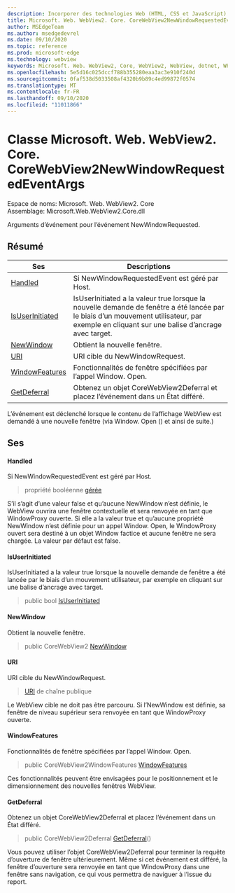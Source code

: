 ```yaml
---
description: Incorporer des technologies Web (HTML, CSS et JavaScript) dans vos applications natives avec le contrôle Microsoft Edge WebView2
title: Microsoft. Web. WebView2. Core. CoreWebView2NewWindowRequestedEventArgs
author: MSEdgeTeam
ms.author: msedgedevrel
ms.date: 09/10/2020
ms.topic: reference
ms.prod: microsoft-edge
ms.technology: webview
keywords: Microsoft. Web. WebView2, Core, WebView2, WebView, dotnet, WPF, WinForms, application, Edge, CoreWebView2, CoreWebView2Controller, contrôle de navigateur, Edge html, Microsoft. Web. WebView2. Core. CoreWebView2NewWindowRequestedEventArgs
ms.openlocfilehash: 5e5d16c025dccf788b355280eaa3ac3e910f240d
ms.sourcegitcommit: 0faf538d5033508af4320b9b89c4ed99872f0574
ms.translationtype: MT
ms.contentlocale: fr-FR
ms.lasthandoff: 09/10/2020
ms.locfileid: "11011866"
---
```

# Classe Microsoft. Web. WebView2. Core. CoreWebView2NewWindowRequestedEventArgs 

Espace de noms: Microsoft. Web. WebView2. Core \
Assemblage: Microsoft.Web.WebView2.Core.dll

Arguments d’événement pour l’événement NewWindowRequested.

## Résumé

 Ses                        | Descriptions
--------------------------------|---------------------------------------------
[Handled](#handled) | Si NewWindowRequestedEvent est géré par Host.
[IsUserInitiated](#isuserinitiated) | IsUserInitiated a la valeur true lorsque la nouvelle demande de fenêtre a été lancée par le biais d’un mouvement utilisateur, par exemple en cliquant sur une balise d’ancrage avec target.
[NewWindow](#newwindow) | Obtient la nouvelle fenêtre.
[URI](#uri) | URI cible du NewWindowRequest.
[WindowFeatures](#windowfeatures) | Fonctionnalités de fenêtre spécifiées par l’appel Window. Open.
[GetDeferral](#getdeferral) | Obtenez un objet CoreWebView2Deferral et placez l’événement dans un État différé.

L’événement est déclenché lorsque le contenu de l’affichage WebView est demandé à une nouvelle fenêtre (via Window. Open () et ainsi de suite.)

## Ses

#### Handled 

Si NewWindowRequestedEvent est géré par Host.

> propriété booléenne [gérée](#handled)

S’il s’agit d’une valeur false et qu’aucune NewWindow n’est définie, le WebView ouvrira une fenêtre contextuelle et sera renvoyée en tant que WindowProxy ouverte. Si elle a la valeur true et qu’aucune propriété NewWindow n’est définie pour un appel Window. Open, le WindowProxy ouvert sera destiné à un objet Window factice et aucune fenêtre ne sera chargée. La valeur par défaut est false.

#### IsUserInitiated 

IsUserInitiated a la valeur true lorsque la nouvelle demande de fenêtre a été lancée par le biais d’un mouvement utilisateur, par exemple en cliquant sur une balise d’ancrage avec target.

> public bool [IsUserInitiated](#isuserinitiated)

#### NewWindow 

Obtient la nouvelle fenêtre.

> public CoreWebView2 [NewWindow](#newwindow)

#### URI 

URI cible du NewWindowRequest.

> [URI](#uri) de chaîne publique

Le WebView cible ne doit pas être parcouru. Si l’NewWindow est définie, sa fenêtre de niveau supérieur sera renvoyée en tant que WindowProxy ouverte.

#### WindowFeatures 

Fonctionnalités de fenêtre spécifiées par l’appel Window. Open.

> public CoreWebView2WindowFeatures [WindowFeatures](#windowfeatures)

Ces fonctionnalités peuvent être envisagées pour le positionnement et le dimensionnement des nouvelles fenêtres WebView.

#### GetDeferral 

Obtenez un objet CoreWebView2Deferral et placez l’événement dans un État différé.

> public CoreWebView2Deferral [GetDeferral](#getdeferral)()

Vous pouvez utiliser l’objet CoreWebView2Deferral pour terminer la requête d’ouverture de fenêtre ultérieurement. Même si cet événement est différé, la fenêtre d’ouverture sera renvoyée en tant que WindowProxy dans une fenêtre sans navigation, ce qui vous permettra de naviguer à l’issue du report.

